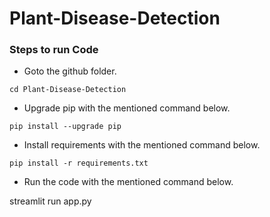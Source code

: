 # Plant-Disease-Detection



### Steps to run Code

- Goto the github folder.
```
cd Plant-Disease-Detection

```
- Upgrade pip with the mentioned command below.
```
pip install --upgrade pip
```
- Install requirements with the mentioned command below.
```
pip install -r requirements.txt
```
- Run the code with the mentioned command below.

streamlit run app.py 
